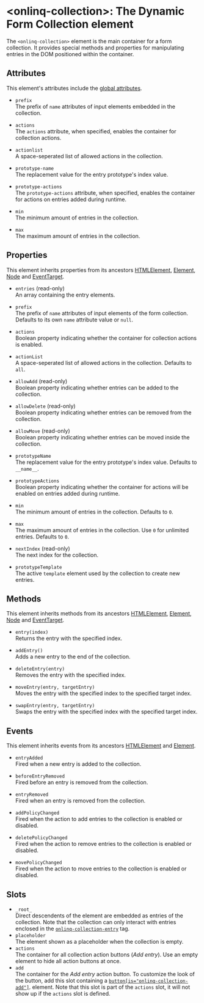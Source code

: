# &lt;onlinq-collection&gt;: The Dynamic Form Collection element

The `<onlinq-collection>` element is the main container for a form collection.
It provides special methods and properties for manipulating entries in the DOM
positioned within the container.

## Attributes

This element's attributes include the [global attributes][mdn-global-attributes].

- `prefix`  
  The prefix of `name` attributes of input elements embedded in the collection.

- `actions`  
  The `actions` attribute, when specified, enables the container for collection
  actions.

- `actionlist`  
  A space-seperated list of allowed actions in the collection.

- `prototype-name`  
  The replacement value for the entry prototype's index value.  

- `prototype-actions`  
  The `prototype-actions` attribute, when specified, enables the container for
  actions on entries added during runtime.

- `min`  
  The minimum amount of entries in the collection.

- `max`  
  The maximum amount of entries in the collection.

## Properties

This element inherits properties from its ancestors [HTMLElement][mdn-htmlelement],
[Element][mdn-element], [Node][mdn-node] and [EventTarget][mdn-eventtarget].

- `entries` (read-only)  
  An array containing the entry elements.

- `prefix`  
  The prefix of `name` attributes of input elements of the form collection.
  Defaults to its own `name` attribute value or `null`.

- `actions`  
  Boolean property indicating whether the container for collection actions
  is enabled.

- `actionList`  
  A space-seperated list of allowed actions in the collection. Defaults to `all`.

- `allowAdd` (read-only)  
  Boolean property indicating whether entries can be added to the
  collection.

- `allowDelete` (read-only)  
  Boolean property indicating whether entries can be removed from the
  collection.

- `allowMove` (read-only)  
  Boolean property indicating whether entries can be moved inside the
  collection.

- `prototypeName`  
  The replacement value for the entry prototype's index value. Defaults to
  `__name__`.

- `prototypeActions`  
  Boolean property indicating whether the container for actions will be enabled
  on entries added during runtime.

- `min`  
  The minimum amount of entries in the collection. Defaults to `0`.

- `max`  
  The maximum amount of entries in the collection. Use `0` for unlimited
  entries. Defaults to `0`.

- `nextIndex` (read-only)  
  The next index for the collection.

- `prototypeTemplate`  
  The active `template` element used by the collection to create new entries.

## Methods

This element inherits methods from its ancestors [HTMLElement][mdn-htmlelement],
[Element][mdn-element], [Node][mdn-node] and [EventTarget][mdn-eventtarget].

- `entry(index)`  
  Returns the entry with the specified index.

- `addEntry()`  
  Adds a new entry to the end of the collection.

- `deleteEntry(entry)`  
  Removes the entry with the specified index.

- `moveEntry(entry, targetEntry)`  
  Moves the entry with the specified index to the specified target index.

- `swapEntry(entry, targetEntry)`  
  Swaps the entry with the specified index with the specified target index.

## Events

This element inherits events from its ancestors [HTMLElement][mdn-htmlelement]
and [Element][mdn-element].

- `entryAdded`  
  Fired when a new entry is added to the collection.

- `beforeEntryRemoved`  
  Fired before an entry is removed from the collection.

- `entryRemoved`  
  Fired when an entry is removed from the collection.

- `addPolicyChanged`  
  Fired when the action to add entries to the collection is enabled or disabled.

- `deletePolicyChanged`  
  Fired when the action to remove entries to the collection is enabled or  
  disabled.

- `movePolicyChanged`  
  Fired when the action to move entries to the collection is enabled or disabled.

## Slots

- `_root_`  
  Direct descendents of the element are embedded as entries of the collection.
  Note that the collection can only interact with entries enclosed in the
  [`onlinq-collection-entry`](onlinq-collection-entry.md) tag.
- `placeholder`  
  The element shown as a placeholder when the collection is empty.
- `actions`  
  The container for all collection action buttons (*Add entry*). Use an empty
  element to hide all action buttons at once.
- `add`  
  The container for the *Add entry* action button. To customize the look of the
  button, add this slot containing a [`button[is="onlinq-collection-add"]`](onlinq-collection-add.md).
  element. Note that this slot is part of the `actions` slot, it will not show
  up if the `actions` slot is defined.

[mdn-global-attributes]: https://developer.mozilla.org/en-US/docs/Web/HTML/Global_attributes
[mdn-htmlelement]: https://developer.mozilla.org/en-US/docs/Web/API/HTMLElement
[mdn-element]: https://developer.mozilla.org/en-US/docs/Web/API/Element
[mdn-node]: https://developer.mozilla.org/en-US/docs/Web/API/Node
[mdn-eventtarget]: https://developer.mozilla.org/en-US/docs/Web/API/EventTarget
